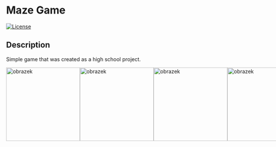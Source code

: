 # Maze Game
[![License](https://img.shields.io/badge/license-MIT-blue.svg)](LICENSE)

## Description
Simple game that was created as a high school project.

<div style="display: flex; justify-content: space-between;">
    <img src="https://github.com/kristynaumlaufova/Maze-Game/assets/126787314/e1d19b14-0705-46d3-86f6-7cc0c796da50" alt="obrazek" width="200"/>
    <img src="https://github.com/kristynaumlaufova/Maze-Game/assets/126787314/9bb4dbb6-e2fb-4ff3-ac9e-0b0a8480cfe4" alt="obrazek" width="200"/>
    <img src="https://github.com/kristynaumlaufova/Maze-Game/assets/126787314/e2d5ab02-8752-485f-8fc6-5c56090c22ef" alt="obrazek" width="200"/>
    <img src="https://github.com/kristynaumlaufova/Maze-Game/assets/126787314/e670a2d2-a763-4fec-b699-147ce458bf54" alt="obrazek" width="200"/>
</div>




